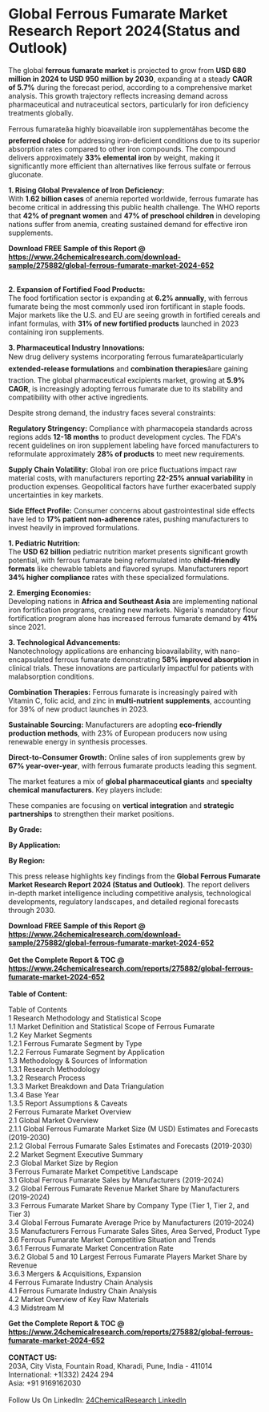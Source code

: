<h1>Global Ferrous Fumarate Market Research Report 2024(Status and Outlook)</h1><p>The global <strong>ferrous fumarate market</strong> is projected to grow from <strong>USD 680 million in 2024 to USD 950 million by 2030</strong>, expanding at a steady <strong>CAGR of 5.7%</strong> during the forecast period, according to a comprehensive market analysis. This growth trajectory reflects increasing demand across pharmaceutical and nutraceutical sectors, particularly for iron deficiency treatments globally.</p><p>Ferrous fumarateâa highly bioavailable iron supplementâhas become the <strong>preferred choice</strong> for addressing iron-deficient conditions due to its superior absorption rates compared to other iron compounds. The compound delivers approximately <strong>33% elemental iron</strong> by weight, making it significantly more efficient than alternatives like ferrous sulfate or ferrous gluconate.</p><p><strong>1. Rising Global Prevalence of Iron Deficiency:</strong><br>
With <strong>1.62 billion cases</strong> of anemia reported worldwide, ferrous fumarate has become critical in addressing this public health challenge. The WHO reports that <strong>42% of pregnant women</strong> and <strong>47% of preschool children</strong> in developing nations suffer from anemia, creating sustained demand for effective iron supplements.</p><div><b>Download FREE Sample of this Report @ 
            <a href="https://www.24chemicalresearch.com/download-sample/275882/global-ferrous-fumarate-market-2024-652">
            https://www.24chemicalresearch.com/download-sample/275882/global-ferrous-fumarate-market-2024-652</a></b></div><br><p><strong>2. Expansion of Fortified Food Products:</strong><br>
The food fortification sector is expanding at <strong>6.2% annually</strong>, with ferrous fumarate being the most commonly used iron fortificant in staple foods. Major markets like the U.S. and EU are seeing growth in fortified cereals and infant formulas, with <strong>31% of new fortified products</strong> launched in 2023 containing iron supplements.</p><p><strong>3. Pharmaceutical Industry Innovations:</strong><br>
New drug delivery systems incorporating ferrous fumarateâparticularly <strong>extended-release formulations</strong> and <strong>combination therapies</strong>âare gaining traction. The global pharmaceutical excipients market, growing at <strong>5.9% CAGR</strong>, is increasingly adopting ferrous fumarate due to its stability and compatibility with other active ingredients.</p><p>Despite strong demand, the industry faces several constraints:</p><p><strong>Regulatory Stringency:</strong> Compliance with pharmacopeia standards across regions adds <strong>12-18 months</strong> to product development cycles. The FDA's recent guidelines on iron supplement labeling have forced manufacturers to reformulate approximately <strong>28% of products</strong> to meet new requirements.</p><p><strong>Supply Chain Volatility:</strong> Global iron ore price fluctuations impact raw material costs, with manufacturers reporting <strong>22-25% annual variability</strong> in production expenses. Geopolitical factors have further exacerbated supply uncertainties in key markets.</p><p><strong>Side Effect Profile:</strong> Consumer concerns about gastrointestinal side effects have led to <strong>17% patient non-adherence</strong> rates, pushing manufacturers to invest heavily in improved formulations.</p><p><strong>1. Pediatric Nutrition:</strong><br>
The <strong>USD 62 billion</strong> pediatric nutrition market presents significant growth potential, with ferrous fumarate being reformulated into <strong>child-friendly formats</strong> like chewable tablets and flavored syrups. Manufacturers report <strong>34% higher compliance</strong> rates with these specialized formulations.</p><p><strong>2. Emerging Economies:</strong><br>
Developing nations in <strong>Africa and Southeast Asia</strong> are implementing national iron fortification programs, creating new markets. Nigeria's mandatory flour fortification program alone has increased ferrous fumarate demand by <strong>41%</strong> since 2021.</p><p><strong>3. Technological Advancements:</strong><br>
Nanotechnology applications are enhancing bioavailability, with nano-encapsulated ferrous fumarate demonstrating <strong>58% improved absorption</strong> in clinical trials. These innovations are particularly impactful for patients with malabsorption conditions.</p><p><strong>Combination Therapies:</strong> Ferrous fumarate is increasingly paired with Vitamin C, folic acid, and zinc in <strong>multi-nutrient supplements</strong>, accounting for 39% of new product launches in 2023.</p><p><strong>Sustainable Sourcing:</strong> Manufacturers are adopting <strong>eco-friendly production methods</strong>, with 23% of European producers now using renewable energy in synthesis processes.</p><p><strong>Direct-to-Consumer Growth:</strong> Online sales of iron supplements grew by <strong>67% year-over-year</strong>, with ferrous fumarate products leading this segment.</p><p>The market features a mix of <strong>global pharmaceutical giants</strong> and <strong>specialty chemical manufacturers</strong>. Key players include:</p><p>These companies are focusing on <strong>vertical integration</strong> and <strong>strategic partnerships</strong> to strengthen their market positions.</p><p><strong>By Grade:</strong></p><p><strong>By Application:</strong></p><p><strong>By Region:</strong></p><p>This press release highlights key findings from the <strong>Global Ferrous Fumarate Market Research Report 2024 (Status and Outlook)</strong>. The report delivers in-depth market intelligence including competitive analysis, technological developments, regulatory landscapes, and detailed regional forecasts through 2030.</p><div><b>Download FREE Sample of this Report @ 
            <a href="https://www.24chemicalresearch.com/download-sample/275882/global-ferrous-fumarate-market-2024-652">
            https://www.24chemicalresearch.com/download-sample/275882/global-ferrous-fumarate-market-2024-652</a></b></div><br><div><b>Get the Complete Report & TOC @ 
            <a href="https://www.24chemicalresearch.com/reports/275882/global-ferrous-fumarate-market-2024-652">
            https://www.24chemicalresearch.com/reports/275882/global-ferrous-fumarate-market-2024-652</a></b></div><br>
            <b>Table of Content:</b><p>Table of Contents<br />
1 Research Methodology and Statistical Scope<br />
1.1 Market Definition and Statistical Scope of Ferrous Fumarate<br />
1.2 Key Market Segments<br />
1.2.1 Ferrous Fumarate Segment by Type<br />
1.2.2 Ferrous Fumarate Segment by Application<br />
1.3 Methodology & Sources of Information<br />
1.3.1 Research Methodology<br />
1.3.2 Research Process<br />
1.3.3 Market Breakdown and Data Triangulation<br />
1.3.4 Base Year<br />
1.3.5 Report Assumptions & Caveats<br />
2 Ferrous Fumarate Market Overview<br />
2.1 Global Market Overview<br />
2.1.1 Global Ferrous Fumarate Market Size (M USD) Estimates and Forecasts (2019-2030)<br />
2.1.2 Global Ferrous Fumarate Sales Estimates and Forecasts (2019-2030)<br />
2.2 Market Segment Executive Summary<br />
2.3 Global Market Size by Region<br />
3 Ferrous Fumarate Market Competitive Landscape<br />
3.1 Global Ferrous Fumarate Sales by Manufacturers (2019-2024)<br />
3.2 Global Ferrous Fumarate Revenue Market Share by Manufacturers (2019-2024)<br />
3.3 Ferrous Fumarate Market Share by Company Type (Tier 1, Tier 2, and Tier 3)<br />
3.4 Global Ferrous Fumarate Average Price by Manufacturers (2019-2024)<br />
3.5 Manufacturers Ferrous Fumarate Sales Sites, Area Served, Product Type<br />
3.6 Ferrous Fumarate Market Competitive Situation and Trends<br />
3.6.1 Ferrous Fumarate Market Concentration Rate<br />
3.6.2 Global 5 and 10 Largest Ferrous Fumarate Players Market Share by Revenue<br />
3.6.3 Mergers & Acquisitions, Expansion<br />
4 Ferrous Fumarate Industry Chain Analysis<br />
4.1 Ferrous Fumarate Industry Chain Analysis<br />
4.2 Market Overview of Key Raw Materials<br />
4.3 Midstream M</p><div><b>Get the Complete Report & TOC @ 
            <a href="https://www.24chemicalresearch.com/reports/275882/global-ferrous-fumarate-market-2024-652">
            https://www.24chemicalresearch.com/reports/275882/global-ferrous-fumarate-market-2024-652</a></b></div><br><b>CONTACT US:</b><br>
            203A, City Vista, Fountain Road, Kharadi, Pune, India - 411014<br>
            International: +1(332) 2424 294<br>
            Asia: +91 9169162030 <br><br>
            Follow Us On LinkedIn: <a href="https://www.linkedin.com/company/24chemicalresearch/">24ChemicalResearch LinkedIn</a>